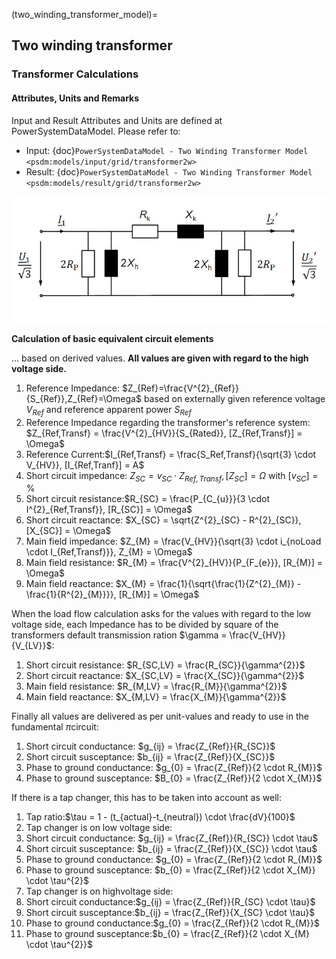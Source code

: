 (two_winding_transformer_model)=
## Two winding transformer

### Transformer Calculations

#### Attributes, Units and Remarks

Input and Result Attributes and Units are defined at PowerSystemDataModel. Please refer to:

- Input: {doc}`PowerSystemDataModel - Two Winding Transformer Model <psdm:models/input/grid/transformer2w>`
- Result: {doc}`PowerSystemDataModel - Two Winding Transformer Model <psdm:models/result/grid/transformer2w>`


![](../_static/figures/models/transformer_model/tecdoc_tc1.jpg)

**Calculation of basic equivalent circuit elements**

... based on derived values. **All values are given with regard to the high voltage side.**

1. Reference Impedance: $Z_{Ref}=\frac{V^{2}_{Ref}}{S_{Ref}},Z_{Ref}=\Omega$ based on externally given reference voltage $V_{Ref}$ and reference apparent power $S_{Ref}$
2. Reference Impedance regarding the transformer's reference system: $Z_{Ref,Transf} = \frac{V^{2}_{HV}}{S_{Rated}}, [Z_{Ref,Transf}] = \Omega$
3. Reference Current:$I_{Ref,Transf} = \frac{S_Ref,Transf}{\sqrt{3} \cdot V_{HV}}, [I_{Ref,Tranf}] = A$
4. Short circuit impedance: $Z_{SC} = v_{SC} \cdot Z_{Ref,Transf}, [Z_{SC}] = \Omega$ with $[v_{SC}] = \%$
5. Short circuit resistance:$R_{SC} = \frac{P_{C_{u}}}{3 \cdot I^{2}_{Ref,Transf}}, [R_{SC}] = \Omega$
6. Short circuit reactance: $X_{SC} = \sqrt{Z^{2}_{SC} - R^{2}_{SC}}, [X_{SC}] = \Omega$
7. Main field impedance: $Z_{M} = \frac{V_{HV}}{\sqrt{3} \cdot i_{noLoad \cdot I_{Ref,Transf}}}, Z_{M} = \Omega$
8. Main field resistance: $R_{M} = \frac{V^{2}_{HV}}{P_{F_{e}}}, [R_{M}] = \Omega$
9. Main field reactance: $X_{M} = \frac{1}{\sqrt{\frac{1}{Z^{2}_{M}} - \frac{1}{R^{2}_{M}}}}, [R_{M}] = \Omega$

When the load flow calculation asks for the values with regard to the low voltage side, each Impedance has to be divided by square of the transformers default transmission ration $\gamma = \frac{V_{HV}}{V_{LV}}$:

1. Short circuit resistance: $R_{SC,LV} = \frac{R_{SC}}{\gamma^{2}}$
2. Short circuit reactance: $X_{SC,LV} = \frac{X_{SC}}{\gamma^{2}}$
3. Main field resistance: $R_{M,LV} = \frac{R_{M}}{\gamma^{2}}$
4. Main field reactance: $X_{M,LV} = \frac{X_{M}}{\gamma^{2}}$

Finally all values are delivered as per unit-values and ready to use in the fundamental $\pi$circuit:

1. Short circuit conductance: $g_{ij} = \frac{Z_{Ref}}{R_{SC}}$
2. Short circuit susceptance: $b_{ij} = \frac{Z_{Ref}}{X_{SC}}$
3. Phase to ground conductance: $g_{0} = \frac{Z_{Ref}}{2 \cdot R_{M}}$
4. Phase to ground susceptance: $B_{0} = \frac{Z_{Ref}}{2 \cdot X_{M}}$

If there is a tap changer, this has to be taken into account as well:

1. Tap ratio:$\tau = 1 - (t_{actual}-t_{neutral}) \cdot \frac{dV}{100}$
2. Tap changer is on low voltage side:
1. Short circuit conductance: $g_{ij} = \frac{Z_{Ref}}{R_{SC}} \cdot \tau$
2. Short circuit susceptance: $b_{ij} = \frac{Z_{Ref}}{X_{SC}} \cdot \tau$
3. Phase to ground conductance: $g_{0} = \frac{Z_{Ref}}{2 \cdot R_{M}}$
4. Phase to ground susceptance: $b_{0} = \frac{Z_{Ref}}{2 \cdot X_{M}} \cdot \tau^{2}$
3. Tap changer is on highvoltage side:
1. Short circuit conductance:$g_{ij} = \frac{Z_{Ref}}{R_{SC} \cdot \tau}$
2. Short circuit susceptance:$b_{ij} = \frac{Z_{Ref}}{X_{SC} \cdot \tau}$
3. Phase to ground conductance:$g_{0} = \frac{Z_{Ref}}{2 \cdot R_{M}}$
4. Phase to ground susceptance:$b_{0} = \frac{Z_{Ref}}{2 \cdot X_{M} \cdot \tau^{2}}$
